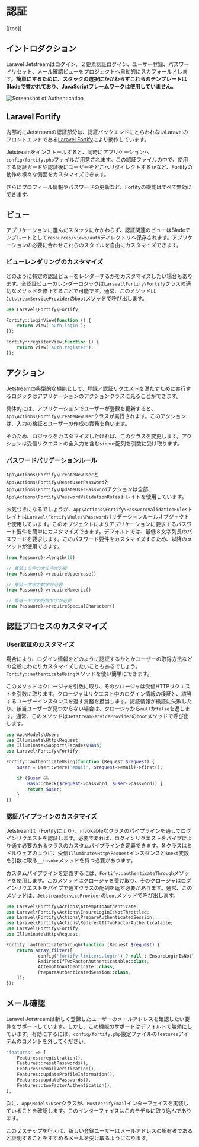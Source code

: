 # 認証

[[toc]]

## イントロダクション

Laravel Jetstreamはログイン、２要素認証ログイン、ユーザー登録、パスワードリセット、メール確認ビューをプロジェクトへ自動的にスカフォールドします。**簡単にするために、スタックの選択にかかわらずこれらのテンプレートはBladeで書かれており、JavaScriptフレームワークは使用していません。**

![Screenshot of Authentication](/img/authentication.png)

## Laravel Fortify

内部的にJetstreamの認証部分は、認証バックエンドにとらわれないLaravelのフロントエンドである[Laravel Fortify](https://github.com/laravel/fortify)により動作しています。

Jetstreamをインストールすると、同時にアプリケーションへ`config/fortify.php`ファイルが用意されます。この認証ファイルの中で、使用する認証ガードや認証後にユーザーをどこへリダイレクトするかなど、Fortifyの動作の様々な側面をカスタマイズできます。

さらにプロフィール情報やパスワードの更新など、Fortifyの機能はすべて無効にできます。

## ビュー

アプリケーションに選んだスタックにかかわらず、認証関連のビューはBladeテンプレートとして`resources/views/auth`ディレクトリへ保存されます。アプリケーションの必要に合わせこれらのスタイルを自由にカスタマイズできます。

### ビューレンダリングのカスタマイズ

どのように特定の認証ビューをレンダーするかをカスタマイズしたい場合もあります。全認証ビューのレンダーロジックは`Laravel\Fortify\Fortify`クラスの適切なメソッドを修正することで可能です。通常、このメソッドは`JetstreamServiceProvider`の`boot`メソッドで呼び出します。

```php
use Laravel\Fortify\Fortify;

Fortify::loginView(function () {
    return view('auth.login');
});

Fortify::registerView(function () {
    return view('auth.register');
});
```

## アクション

Jetstreamの典型的な機能として、登録／認証リクエストを満たすために実行するロジックはアプリケーションのアクションクラスに見ることができます。

具体的には、アプリケーションでユーザーが登録を更新すると、`App\Actions\Fortify\CreateNewUser`クラスが実行されます。このアクションは、入力の検証とユーザーの作成の責務を負います。

そのため、ロジックをカスタマイズしたければ、このクラスを変更します。アクションは受信リクエストの全入力を含む`$input`配列を引数に受け取ります。

### パスワードバリデーションルール

`App\Actions\Fortify\CreateNewUser`と`App\Actions\Fortify\ResetUserPassword`と`App\Actions\Fortify\UpdateUserPassword`アクションは全部、`App\Actions\Fortify\PasswordValidationRules`トレイトを使用しています。

お気づきになるでしょうが、`App\Actions\Fortify\PasswordValidationRules`トレイトは`Laravel\Fortify\Rules\Password`バリデーションルールオブジェクトを使用しています。このオブジェクトによりアプリケーションに要求するパスワード要件を簡単にカスタマイズできます。デフォルトでは、最低８文字列長のパスワードを要求します。このパスワード要件をカスタマイズするため、以降のメソッドが使用できます。

```php
(new Password)->length(10)

// 最低１文字の大文字が必要
(new Password)->requireUppercase()

// 最低一文字の数字が必要
(new Password)->requireNumeric()

// 最低一文字の特殊文字が必要
(new Password)->requireSpecialCharacter()
```

## 認証プロセスのカスタマイズ

### User認証のカスタマイズ

場合により、ログイン情報をどのように認証するかとかユーザーの取得方法などの全般にわたりカスタマイズしたいこともあるでしょう。`Fortify::authenticateUsing`メソッドを使い簡単にできます。

このメソッドはクロージャを引数に取り、そのクロージャは受信HTTPリクエストを引数に取ります。クロージャはリクエスト中のログイン情報の検証と、該当するユーザーインスタンスを返す責務を担当します。認証情報が検証に失敗したり、該当ユーザーが見つからない場合は、クロージャから`null`か`false`を返します。通常、このメソッドは`JetstreamServiceProvider`の`boot`メソッドで呼び出します。

```php
use App\Models\User;
use Illuminate\Http\Request;
use Illuminate\Support\Facades\Hash;
use Laravel\Fortify\Fortify;

Fortify::authenticateUsing(function (Request $request) {
    $user = User::where('email', $request->email)->first();

    if ($user &&
        Hash::check($request->password, $user->password)) {
        return $user;
    }
})
```

### 認証パイプラインのカスタマイズ

Jetstreamは（Fortifyにより）、invokableなクラスのパイプラインを通してログインリクエストを認証します。必要であれば、ログインリクエストをパイプにより通す必要のあるクラスのカスタムパイプラインを定義できます。各クラスはミドルウェアのように、受信`Illuminate\Http\Request`インスタンスと`$next`変数を引数に取る`__invoke`メソッドを持つ必要があります。

カスタムパイプラインを定義するには、`Fortify::authenticateThrough`メソッドを使用します。このメソッドはクロージャを受け取り、そのクロージャはログインリクエストをパイプで通すクラスの配列を返す必要があります。通常、このメソッドは、`JetstreamServiceProvider`の`boot`メソッドで呼び出します。

```php
use Laravel\Fortify\Actions\AttemptToAuthenticate;
use Laravel\Fortify\Actions\EnsureLoginIsNotThrottled;
use Laravel\Fortify\Actions\PrepareAuthenticatedSession;
use Laravel\Fortify\Actions\RedirectIfTwoFactorAuthenticatable;
use Laravel\Fortify\Fortify;
use Illuminate\Http\Request;

Fortify::authenticateThrough(function (Request $request) {
    return array_filter([
            config('fortify.limiters.login') ? null : EnsureLoginIsNotThrottled::class,
            RedirectIfTwoFactorAuthenticatable::class,
            AttemptToAuthenticate::class,
            PrepareAuthenticatedSession::class,
    ]);
});
```

## メール確認

Laravel Jetstreamは新しく登録したユーザーのメールアドレスを確認したい要件をサポートしています。しかし、この機能のサポートはデフォルトで無効にしています。有効にするには、`config/fortify.php`設定ファイルの`features`アイテムのコメントを外してください。

```php
'features' => [
    Features::registration(),
    Features::resetPasswords(),
    Features::emailVerification(),
    Features::updateProfileInformation(),
    Features::updatePasswords(),
    Features::twoFactorAuthentication(),
],
```

次に、`App\Models\User`クラスが、`MustVerifyEmail`インターフェイスを実装していることを確認します。このインターフェイスはこのモデルに取り込んであります。

この２ステップを行えば、新しい登録ユーザーはメールアドレスの所有者であると証明することをすすめるメールを受け取るようになります。
